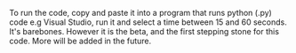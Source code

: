 To run the code, copy and paste it into a program that runs python (.py) code e.g Visual Studio, run it and select a time between 15 and 60 seconds.
It's barebones. However it is the beta, and the first stepping stone for this code.
More will be added in the future.
